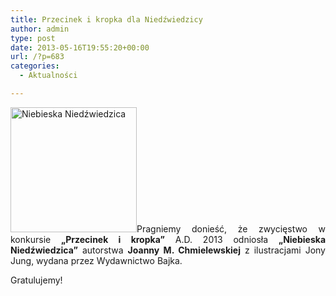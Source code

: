 ```yaml
---
title: Przecinek i kropka dla Niedźwiedzicy
author: admin
type: post
date: 2013-05-16T19:55:20+00:00
url: /?p=683
categories:
  - Aktualności

---
```

<p style="text-align: justify;">
  <a href="http://www.ibby.pl/wp-content/uploads/2013/05/niebieska_niedzwiedzica.jpg" rel="lightbox[683]"><img class="alignleft size-medium wp-image-684" alt="Niebieska Niedźwiedzica" src="http://www.ibby.pl/wp-content/uploads/2013/05/niebieska_niedzwiedzica-202x200.jpg" width="202" height="200" srcset="http://www.ibby.pl/wp-content/uploads/2013/05/niebieska_niedzwiedzica-202x200.jpg 202w, http://www.ibby.pl/wp-content/uploads/2013/05/niebieska_niedzwiedzica-101x100.jpg 101w, http://www.ibby.pl/wp-content/uploads/2013/05/niebieska_niedzwiedzica.jpg 600w" sizes="(max-width: 202px) 100vw, 202px" /></a>Pragniemy donieść, że zwycięstwo w konkursie <strong>&#8222;Przecinek i kropka&#8221;</strong> A.D. 2013 odniosła <strong>&#8222;Niebieska Niedźwiedzica&#8221;</strong> autorstwa <strong>Joanny M. Chmielewskiej</strong> z ilustracjami Jony Jung, wydana przez Wydawnictwo Bajka.
</p>

<p style="text-align: justify;">
  Gratulujemy!
</p>

<p style="text-align: justify;">
   
</p>